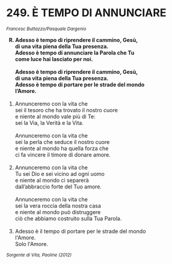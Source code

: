 # 249. È TEMPO DI ANNUNCIARE

<sub><i>Francesc Buttazzo/Pasquale Dargenio</i></sub>
<ol>
	<b><li type="A" value="18">Adesso è tempo di riprendere il cammino, Gesù,<br>
		di una vita piena della Tua presenza.<br>
		Adesso è tempo di annunciare la Parola che Tu<br>
		come luce hai lasciato per noi.<br><br>
		Adesso è tempo di riprendere il cammino, Gesù,<br>
		di una vita piena della Tua presenza.<br>
		Adesso è tempo di portare per le strade del mondo<br>
		l’Amore.</li></b><br>
	<li value="1">Annunceremo con la vita che<br>
		sei il tesoro che ha trovato il nostro cuore<br>
		e niente al mondo vale più di Te:<br>
		sei la Via, la Verità e la Vita.<br><br>
		Annunceremo con la vita che<br>
		sei la perla che seduce il nostro cuore<br>
		e niente al mondo ha quella forza che<br>
		ci fa vincere il timore di donare amore.</li><br>
	<li>Annunceremo con la vita che<br>
		Tu sei Dio e sei vicino ad ogni uomo<br>
		e niente al mondo ci separerà<br>
		dall’abbraccio forte del Tuo amore.<br><br>
		Annunceremo con la vita che<br>
		sei la vera roccia della nostra casa<br>
		e niente al mondo può distruggere<br>
		ciò che abbiamo costruito sulla Tua Parola.</li><br>
	<li>Adesso è il tempo di portare per le strade del mondo<br>
		l'Amore.<br>
		Solo l'Amore.</li>
</ol>
<sub><i>Sorgente di Vita, Paoline (2012)</i></sub>
